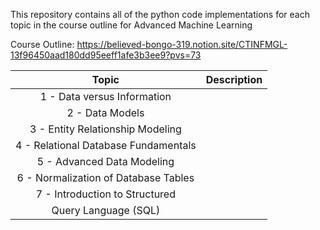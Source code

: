 This repository contains all of the python code implementations for each topic in the course outline for Advanced Machine Learning

Course Outline: https://believed-bongo-319.notion.site/CTINFMGL-13f96450aad180dd95eeff1afe3b3ee9?pvs=73

| Topic | Description | 
| :---: | :---: |       
| 1 - Data versus Information | |
| 2 - Data Models|  |
| 3 - Entity Relationship Modeling |  |
| 4 - Relational Database Fundamentals |  |
| 5 - Advanced Data Modeling |  |
| 6 - Normalization of Database Tables |  |
| 7 - Introduction to Structured
Query Language (SQL) | |



